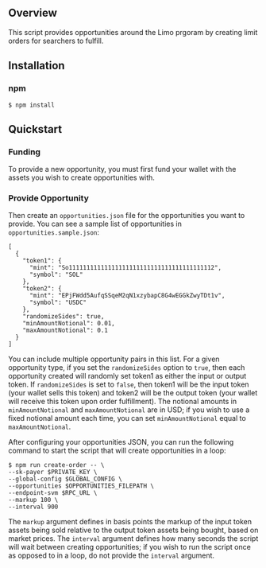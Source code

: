 ## Overview

This script provides opportunities around the Limo prgoram by creating limit orders for searchers to fulfill.

## Installation

### npm

```
$ npm install
```

## Quickstart

### Funding

To provide a new opportunity, you must first fund your wallet with the assets you wish to create opportunities with.

### Provide Opportunity

Then create an `opportunities.json` file for the opportunities you want to provide. You can see a sample list of opportunities in `opportunities.sample.json`:

```
[
  {
    "token1": {
      "mint": "So11111111111111111111111111111111111111112",
      "symbol": "SOL"
    },
    "token2": {
      "mint": "EPjFWdd5AufqSSqeM2qN1xzybapC8G4wEGGkZwyTDt1v",
      "symbol": "USDC"
    },
    "randomizeSides": true,
    "minAmountNotional": 0.01,
    "maxAmountNotional": 0.1
  }
]
```

You can include multiple opportunity pairs in this list. For a given opportunity type, if you set the `randomizeSides` option to `true`, then each opportunity created will randomly set token1 as either the input or output token. If `randomizeSides` is set to `false`, then token1 will be the input token (your wallet sells this token) and token2 will be the output token (your wallet will receive this token upon order fulfillment). The notional amounts in `minAmountNotional` and `maxAmountNotional` are in USD; if you wish to use a fixed notional amount each time, you can set `minAmountNotional` equal to `maxAmountNotional`.

After configuring your opportunities JSON, you can run the following command to start the script that will create opportunities in a loop:

```
$ npm run create-order -- \
--sk-payer $PRIVATE_KEY \
--global-config $GLOBAL_CONFIG \
--opportunities $OPPORTUNITIES_FILEPATH \
--endpoint-svm $RPC_URL \
--markup 100 \
--interval 900
```

The `markup` argument defines in basis points the markup of the input token assets being sold relative to the output token assets being bought, based on market prices. The `interval` argument defines how many seconds the script will wait between creating opportunities; if you wish to run the script once as opposed to in a loop, do not provide the `interval` argument.
